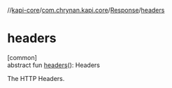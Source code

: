 //[kapi-core](../../../index.md)/[com.chrynan.kapi.core](../index.md)/[Response](index.md)/[headers](headers.md)

# headers

[common]\
abstract fun [headers](headers.md)(): Headers

The HTTP Headers.
